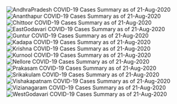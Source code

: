 
<img src="https://deepuhub.github.io/COVID-19/GraphsGenerated/21-Aug-2020/AndhraPradesh_21-Aug-2020.jpg" alt="AndhraPradesh COVID-19 Cases Summary as of 21-Aug-2020">
 <br>										  
<img src="https://deepuhub.github.io/COVID-19/GraphsGenerated/21-Aug-2020/Ananthapur_21-Aug-2020.jpg" alt="Ananthapur COVID-19 Cases Summary as of 21-Aug-2020">
 <br>										  
<img src="https://deepuhub.github.io/COVID-19/GraphsGenerated/21-Aug-2020/Chittoor_21-Aug-2020.jpg" alt="Chittoor COVID-19 Cases Summary as of 21-Aug-2020">
 <br>										  
<img src="https://deepuhub.github.io/COVID-19/GraphsGenerated/21-Aug-2020/EastGodavari_21-Aug-2020.jpg" alt="EastGodavari COVID-19 Cases Summary as of 21-Aug-2020">
 <br>										  
<img src="https://deepuhub.github.io/COVID-19/GraphsGenerated/21-Aug-2020/Guntur_21-Aug-2020.jpg" alt="Guntur COVID-19 Cases Summary as of 21-Aug-2020">
 <br>										  
<img src="https://deepuhub.github.io/COVID-19/GraphsGenerated/21-Aug-2020/Kadapa_21-Aug-2020.jpg" alt="Kadapa COVID-19 Cases Summary as of 21-Aug-2020">
 <br>										  
<img src="https://deepuhub.github.io/COVID-19/GraphsGenerated/21-Aug-2020/Krishna_21-Aug-2020.jpg" alt="Krishna COVID-19 Cases Summary as of 21-Aug-2020">
 <br>										  
<img src="https://deepuhub.github.io/COVID-19/GraphsGenerated/21-Aug-2020/Kurnool_21-Aug-2020.jpg" alt="Kurnool COVID-19 Cases Summary as of 21-Aug-2020">
 <br>										  
<img src="https://deepuhub.github.io/COVID-19/GraphsGenerated/21-Aug-2020/Nellore_21-Aug-2020.jpg" alt="Nellore COVID-19 Cases Summary as of 21-Aug-2020">
 <br>										  
<img src="https://deepuhub.github.io/COVID-19/GraphsGenerated/21-Aug-2020/Prakasam_21-Aug-2020.jpg" alt="Prakasam COVID-19 Cases Summary as of 21-Aug-2020">
 <br>										  
<img src="https://deepuhub.github.io/COVID-19/GraphsGenerated/21-Aug-2020/Srikakulam_21-Aug-2020.jpg" alt="Srikakulam COVID-19 Cases Summary as of 21-Aug-2020">
 <br>										  
<img src="https://deepuhub.github.io/COVID-19/GraphsGenerated/21-Aug-2020/Vishakapatnam_21-Aug-2020.jpg" alt="Vishakapatnam COVID-19 Cases Summary as of 21-Aug-2020">
 <br>										  
<img src="https://deepuhub.github.io/COVID-19/GraphsGenerated/21-Aug-2020/Vizianagaram_21-Aug-2020.jpg" alt="Vizianagaram COVID-19 Cases Summary as of 21-Aug-2020">
 <br>										  
<img src="https://deepuhub.github.io/COVID-19/GraphsGenerated/21-Aug-2020/WestGodavari_21-Aug-2020.jpg" alt="WestGodavari COVID-19 Cases Summary as of 21-Aug-2020">
 <br> 